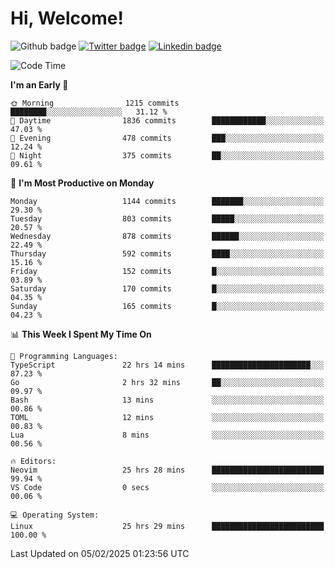   # Hi, Welcome!
  ![Github badge](https://img.shields.io/github/followers/kraken-afk.svg?style=social&label=Follow&maxAge=2592000)
  [![Twitter badge](https://img.shields.io/badge/-Twitter-00acee?style=flat-square&logo=Twitter&logoColor=white)](https://twitter.com/trshppl)
  [![Linkedin badge](https://img.shields.io/badge/LinkedIn-0077B5?style=flat-square&logo=linkedin&logoColor=white)](https://www.linkedin.com/in/noveanrer)
<!--START_SECTION:waka-->
![Code Time](http://img.shields.io/badge/Code%20Time-735%20hrs%2024%20mins-blue)

**I'm an Early 🐤** 

```text
🌞 Morning                1215 commits        ████████░░░░░░░░░░░░░░░░░   31.12 % 
🌆 Daytime                1836 commits        ████████████░░░░░░░░░░░░░   47.03 % 
🌃 Evening                478 commits         ███░░░░░░░░░░░░░░░░░░░░░░   12.24 % 
🌙 Night                  375 commits         ██░░░░░░░░░░░░░░░░░░░░░░░   09.61 % 
```
📅 **I'm Most Productive on Monday** 

```text
Monday                   1144 commits        ███████░░░░░░░░░░░░░░░░░░   29.30 % 
Tuesday                  803 commits         █████░░░░░░░░░░░░░░░░░░░░   20.57 % 
Wednesday                878 commits         ██████░░░░░░░░░░░░░░░░░░░   22.49 % 
Thursday                 592 commits         ████░░░░░░░░░░░░░░░░░░░░░   15.16 % 
Friday                   152 commits         █░░░░░░░░░░░░░░░░░░░░░░░░   03.89 % 
Saturday                 170 commits         █░░░░░░░░░░░░░░░░░░░░░░░░   04.35 % 
Sunday                   165 commits         █░░░░░░░░░░░░░░░░░░░░░░░░   04.23 % 
```


📊 **This Week I Spent My Time On** 

```text
💬 Programming Languages: 
TypeScript               22 hrs 14 mins      ██████████████████████░░░   87.23 % 
Go                       2 hrs 32 mins       ██░░░░░░░░░░░░░░░░░░░░░░░   09.97 % 
Bash                     13 mins             ░░░░░░░░░░░░░░░░░░░░░░░░░   00.86 % 
TOML                     12 mins             ░░░░░░░░░░░░░░░░░░░░░░░░░   00.83 % 
Lua                      8 mins              ░░░░░░░░░░░░░░░░░░░░░░░░░   00.56 % 

🔥 Editors: 
Neovim                   25 hrs 28 mins      █████████████████████████   99.94 % 
VS Code                  0 secs              ░░░░░░░░░░░░░░░░░░░░░░░░░   00.06 % 

💻 Operating System: 
Linux                    25 hrs 29 mins      █████████████████████████   100.00 % 
```


 Last Updated on 05/02/2025 01:23:56 UTC
<!--END_SECTION:waka-->